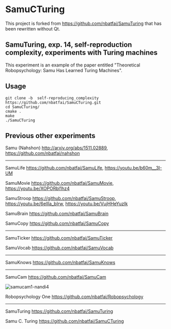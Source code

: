 # SamuCTuring
This project is forked from https://github.com/nbatfai/SamuTuring that has been rewritten without Qt.

## SamuTuring, exp. 14, self-reproduction complexity, experiments with Turing machines
This experiment is an example of the paper entitled "Theoretical Robopsychology: Samu Has Learned Turing Machines". 


## Usage


```
git clone -b  self-reproducing_complexity  https://github.com/nbatfai/SamuCTuring.git
cd SamuCTuring/
cmake .
make
./SamuCTuring
```

## Previous other experiments

Samu (Nahshon)
http://arxiv.org/abs/1511.02889,
https://github.com/nbatfai/nahshon

---

SamuLife
https://github.com/nbatfai/SamuLife,
https://youtu.be/b60m__3I-UM

SamuMovie
https://github.com/nbatfai/SamuMovie,
https://youtu.be/XOPORbI1hz4

SamuStroop
https://github.com/nbatfai/SamuStroop,
https://youtu.be/6elIla_bIrw,
https://youtu.be/VujHHeYuzIk

SamuBrain
https://github.com/nbatfai/SamuBrain

SamuCopy
https://github.com/nbatfai/SamuCopy

---

SamuTicker
https://github.com/nbatfai/SamuTicker

SamuVocab
https://github.com/nbatfai/SamuVocab

--- 

SamuKnows
https://github.com/nbatfai/SamuKnows

---

SamuCam
https://github.com/nbatfai/SamuCam

![samucam1-nandi4](https://cloud.githubusercontent.com/assets/3148120/14001514/91fbb354-f146-11e5-9a0a-5d551bee494a.png)

Robopsychology One
https://github.com/nbatfai/Robopsychology

---

SamuTuring
https://github.com/nbatfai/SamuTuring

Samu C. Turing
https://github.com/nbatfai/SamuCTuring
